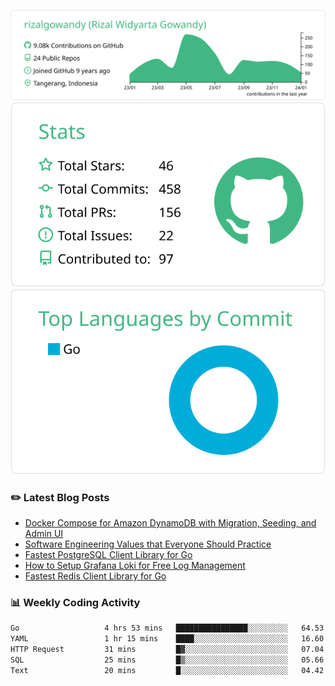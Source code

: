 ![profile-details](profile-summary-card-output/vue/0-profile-details.svg)
![stats](profile-summary-card-output/vue/3-stats.svg)
![most-commit-language](profile-summary-card-output/vue/2-most-commit-language.svg)

### :pencil2: Latest Blog Posts
<!-- BLOG-POST-LIST:START -->
- [Docker Compose for Amazon DynamoDB with Migration, Seeding, and Admin UI](https://medium.com/geekculture/docker-compose-for-amazon-dynamodb-with-migration-seeding-and-admin-ui-db11a348cc6a?source=rss-5763b0f1aba6------2)
- [Software Engineering Values that Everyone Should Practice](https://levelup.gitconnected.com/software-engineering-values-that-everyone-should-practice-c980d00cd103?source=rss-5763b0f1aba6------2)
- [Fastest PostgreSQL Client Library for Go](https://levelup.gitconnected.com/fastest-postgresql-client-library-for-go-579fa97909fb?source=rss-5763b0f1aba6------2)
- [How to Setup Grafana Loki for Free Log Management](https://levelup.gitconnected.com/how-to-setup-grafana-loki-for-free-log-management-ceb60558503c?source=rss-5763b0f1aba6------2)
- [Fastest Redis Client Library for Go](https://levelup.gitconnected.com/fastest-redis-client-library-for-go-7993f618f5ab?source=rss-5763b0f1aba6------2)
<!-- BLOG-POST-LIST:END -->

### 📊 Weekly Coding Activity
<!--START_SECTION:waka-->

```txt
Go                   4 hrs 53 mins   ████████████████░░░░░░░░░   64.53 %
YAML                 1 hr 15 mins    ████░░░░░░░░░░░░░░░░░░░░░   16.60 %
HTTP Request         31 mins         █▓░░░░░░░░░░░░░░░░░░░░░░░   07.04 %
SQL                  25 mins         █▒░░░░░░░░░░░░░░░░░░░░░░░   05.66 %
Text                 20 mins         █░░░░░░░░░░░░░░░░░░░░░░░░   04.42 %
```

<!--END_SECTION:waka-->
